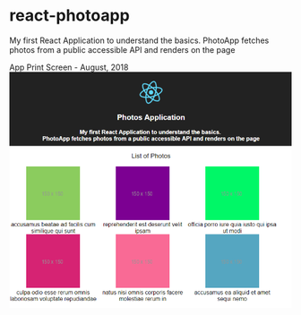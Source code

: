 # react-photoapp
My first React Application to understand the basics. PhotoApp fetches photos from a public accessible API and renders on the page

App Print Screen - August, 2018
![alt text](https://raw.githubusercontent.com/slipmp/react-photoapp/master/PhotoApp-Print.png)
